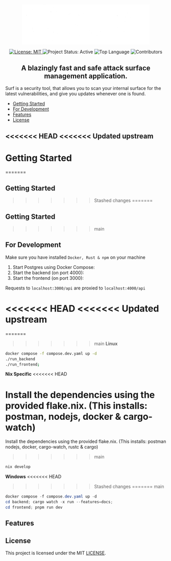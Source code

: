 <p align="center">
  <img src="assets/logo_white.png" alt="Logo" style="width:400px; display:block; margin:auto;">
</p>

<p align="center">
  <a href="/LICENSE">
    <img src="https://cdn.prod.website-files.com/5e0f1144930a8bc8aace526c/65dd9eb5aaca434fac4f1c34_License-MIT-blue.svg" alt="License: MIT">
  </a>
    <img src="https://img.shields.io/badge/status-active-brightgreen.svg" alt="Project Status: Active">
    <img src="https://img.shields.io/github/languages/top/HectorSchreiner/surf.svg" alt="Top Language">
    <img src="https://img.shields.io/github/contributors/HectorSchreiner/surf.svg" alt="Contributors">
</p>

<h2 align="center">A blazingly fast and safe attack surface management application.</h2>

Surf is a security tool, that allows you to scan your internal surface for the latest vulnerabilities, and give you updates whenever one is found. 

* [Getting Started](#getting-started)
* [For Development](#for-development)
* [Features](#features)
* [License](#license)

<<<<<<< HEAD
<<<<<<< Updated upstream
---

# Getting Started
=======
## Getting Started
>>>>>>> Stashed changes
=======
## Getting Started
>>>>>>> main


## For Development
Make sure you have installed `Docker, Rust & npm` on your machine

1. Start Postgres using Docker Compose:
2. Start the backend (on port 4000):
3. Start the frontend (on port 3000):

Requests to `localhost:3000/api` are proxied to `localhost:4000/api`

<<<<<<< HEAD
<<<<<<< Updated upstream
=======
=======
>>>>>>> main
**Linux**
```bash
docker compose -f compose.dev.yaml up -d
./run_backend 
./run_frontend; 
```

**Nix Specific**
<<<<<<< HEAD

Install the dependencies using the provided flake.nix. (This installs: postman, nodejs, docker & cargo-watch)
=======
Install the dependencies using the provided flake.nix. (This installs: postman nodejs, docker, cargo-watch, rustc & cargo)
>>>>>>> main
```bash
nix develop
```

**Windows**
<<<<<<< HEAD
>>>>>>> Stashed changes
=======
>>>>>>> main
```powershell
docker compose -f compose.dev.yaml up -d
cd backend; cargo watch -x run --features=docs;
cd frontend; pnpm run dev
```

## Features

## License
This project is licensed under the MIT [LICENSE](./LICENSE).

